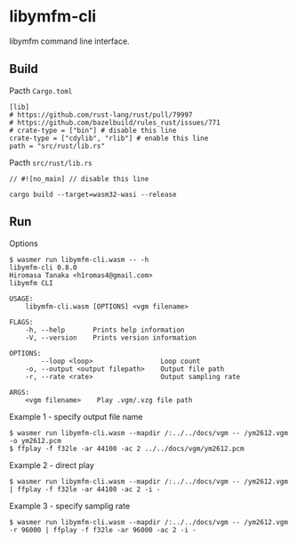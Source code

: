 # libymfm-cli

libymfm command line interface.

## Build

Pacth `Cargo.toml`

```
[lib]
# https://github.com/rust-lang/rust/pull/79997
# https://github.com/bazelbuild/rules_rust/issues/771
# crate-type = ["bin"] # disable this line
crate-type = ["cdylib", "rlib"] # enable this line
path = "src/rust/lib.rs"
```

Pacth `src/rust/lib.rs`

```
// #![no_main] // disable this line
```

```
cargo build --target=wasm32-wasi --release
```

## Run

Options

```
$ wasmer run libymfm-cli.wasm -- -h
libymfm-cli 0.8.0
Hiromasa Tanaka <h1romas4@gmail.com>
libymfm CLI

USAGE:
    libymfm-cli.wasm [OPTIONS] <vgm filename>

FLAGS:
    -h, --help       Prints help information
    -V, --version    Prints version information

OPTIONS:
        --loop <loop>                 Loop count
    -o, --output <output filepath>    Output file path
    -r, --rate <rate>                 Output sampling rate

ARGS:
    <vgm filename>    Play .vgm/.vzg file path
```

Example 1 - specify output file name

```
$ wasmer run libymfm-cli.wasm --mapdir /:../../docs/vgm -- /ym2612.vgm -o ym2612.pcm
$ ffplay -f f32le -ar 44100 -ac 2 ../../docs/vgm/ym2612.pcm
```

Example 2 - direct play

```
$ wasmer run libymfm-cli.wasm --mapdir /:../../docs/vgm -- /ym2612.vgm | ffplay -f f32le -ar 44100 -ac 2 -i -
```

Example 3 - specify samplig rate

```
$ wasmer run libymfm-cli.wasm --mapdir /:../../docs/vgm -- /ym2612.vgm -r 96000 | ffplay -f f32le -ar 96000 -ac 2 -i -
```
